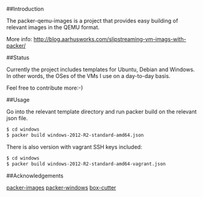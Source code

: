 ##Introduction

The packer-qemu-images is a project that provides easy building of
relevant images in the QEMU format.

More info: http://blog.aarhusworks.com/slipstreaming-vm-imags-with-packer/

##Status

Currently the project includes templates for Ubuntu, Debian and Windows. In other words, the OSes of the VMs I use on a day-to-day basis.

Feel free to contribute more:-)

##Usage

Go into the relevant template directory and run packer build on
the relevant json file.

```bash
$ cd windows
$ packer build windows-2012-R2-standard-amd64.json
```

There is also version with vagrant SSH keys included:

```bash
$ cd windows
$ packer build windows-2012-R2-standard-amd64-vagrant.json
```

##Acknowledgements

[packer-images](https://github.com/opentable/packer-images.git)
[packer-windows](https://github.com/joefitzgerald/packer-windows)
[box-cutter](https://github.com/box-cutter/)

